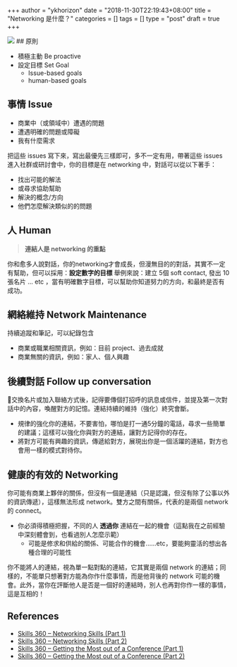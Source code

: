 +++
author = "ykhorizon"
date = "2018-11-30T22:19:43+08:00"
title = "Networking 是什麼？"
categories = []
tags = []
type = "post"
draft = true
+++


<img src="/content_img/networking/open_img.jpg">
## 原則

- 積極主動 Be proactive
- 設定目標 Set Goal 
    - Issue-based goals
    - human-based goals

## 事情 Issue

- 商業中（或領域中）遭遇的問題
- 遭遇明確的問題或障礙
- 我有什麼需求

把這些 issues 寫下來，寫出最優先三樣即可，多不一定有用，帶著這些 issues 進入社群或研討會中，你的目標是在 networking 中，對話可以從以下著手：

- 找出可能的解法
- 或尋求協助幫助
- 解決的概念/方向
- 他們怎麼解決類似的的問題

## 人 Human

> __連結人是 networking 的重點__

你和愈多人說對話，你的networking才會成長，但漫無目的的對話，其實不一定有幫助，但可以採用：__設定數字的目標__
舉例來說：建立 5個 soft contact, 發出 10 張名片 ... etc ，當有明確數字目標，可以幫助你知道努力的方向，和最終是否有成功。

## 網絡維持 Network Maintenance 

持續追蹤和筆記，可以紀錄包含

- 商業或職業相關資訊，例如：目前 project、過去成就
- 商業無關的資訊，例如：家人、個人興趣

## 後續對話 Follow up conversation

交換名片或加入聯絡方式後，記得要傳個打招呼的訊息或信件，並提及第一次對話中的內容，喚醒對方的記憶。連結持續的維持（強化）終究會斷。

- 規律的強化你的連結，不要害怕，哪怕是打一通5分鐘的電話，尋求一些簡單的建議；這樣可以強化你與對方的連結，讓對方記得你的存在。
- 將對方可能有興趣的資訊，傳遞給對方，展現出你是一個活躍的連結，對方也會用一樣的模式對待你。

## 健康的有效的 Networking

你可能有商業上夥伴的關係，但沒有一個是連結（只是認識，但沒有除了公事以外的資訊傳遞），這樣無法形成 network。雙方之間有關係，代表的是兩個 network 的 connect。

- 你必須得積極把握，不同的人 __透過你__ 連結在一起的機會（這點我在之前經驗中深刻體會到，也看過別人怎麼示範）
    - 可能是修求和供給的關係、可能合作的機會......etc，要能夠靈活的想出各種合理的可能性

你不能將人的連結，視為單一點對點的連結，它其實是兩個 network 的連結；同樣的，不能單只想著對方能為你作什麼事情，而是他背後的 network 可能的機會。此外，當你在評斷他人是否是一個好的連結時，別人也再對你作一樣的事情，這是互相的！

## References

- [Skills 360 – Networking Skills (Part 1)](https://www.businessenglishpod.com/2010/08/22/be360-networking-skills-part-1/)
- [Skills 360 – Networking Skills (Part 2)](https://www.businessenglishpod.com/2010/08/29/be360-networking-skills-part-2/)
- [Skills 360 – Getting the Most out of a Conference (Part 1)](https://www.businessenglishpod.com/2017/06/17/business-english-skills-360-getting-most-out-of-conference-1/)
- [Skills 360 – Getting the Most out of a Conference (Part 2)](https://www.businessenglishpod.com/2017/06/24/business-english-skills-360-getting-most-out-of-conference-2/)